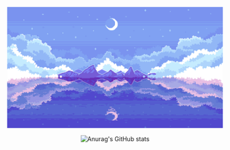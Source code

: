 
<div align="center">
<img src="https://github.com/Zoltus/Zoltus/blob/main/2y1r289m8ev71.gif?raw=true" />

![Anurag's GitHub stats](https://github-readme-stats.vercel.app/api?username=Zoltus&show_icons=true&theme=prussian)

</div>

  
<!---

<a href="https://github.com/anuraghazra/github-readme-stats">
  <img align="center" src="https://github-readme-stats-ten-murex-79.vercel.app/api/pin/?username=anuraghazra&count_private=true&repo=github-readme-stats" />
</a>

